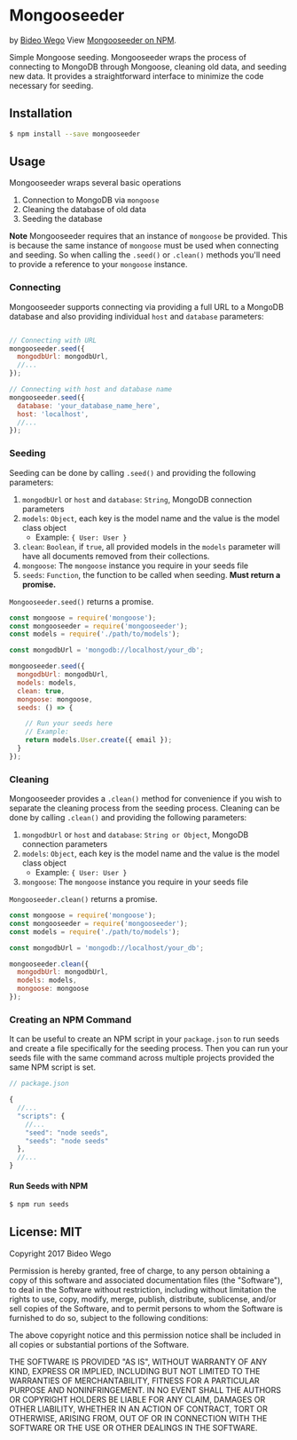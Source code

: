 # Mongooseeder
by [Bideo Wego](https://github.com/BideoWego)
View [Mongooseeder on NPM](https://www.npmjs.com/package/mongooseeder).


Simple Mongoose seeding. Mongooseeder wraps the process of connecting to MongoDB through Mongoose, cleaning old data, and seeding new data. It provides a straightforward interface to minimize the code necessary for seeding.


## Installation

```bash
$ npm install --save mongooseeder
```


## Usage

Mongooseeder wraps several basic operations

1. Connection to MongoDB via `mongoose`
1. Cleaning the database of old data
1. Seeding the database

**Note** Mongooseeder requires that an instance of `mongoose` be provided. This is because the same instance of `mongoose` must be used when connecting and seeding. So when calling the `.seed()` or `.clean()` methods you'll need to provide a reference to your `mongoose` instance.


### Connecting

Mongooseeder supports connecting via providing a full URL to a MongoDB database and also providing individual `host` and `database` parameters:

```javascript

// Connecting with URL
mongooseeder.seed({
  mongodbUrl: mongodbUrl,
  //...
});

// Connecting with host and database name
mongooseeder.seed({
  database: 'your_database_name_here',
  host: 'localhost',
  //...
});
```


### Seeding

Seeding can be done by calling `.seed()` and providing the following parameters:

1. `mongodbUrl` or `host` and `database`: `String`, MongoDB connection parameters
1. `models`: `Object`, each key is the model name and the value is the model class object
    - Example: `{ User: User }`
1. `clean`: `Boolean`, if `true`, all provided models in the `models` parameter will have all documents removed from their collections.
1. `mongoose`: The `mongoose` instance you require in your seeds file
1. `seeds`: `Function`, the function to be called when seeding. **Must return a promise.**

`Mongooseeder.seed()` returns a promise.

```javascript
const mongoose = require('mongoose');
const mongooseeder = require('mongooseeder');
const models = require('./path/to/models');

const mongodbUrl = 'mongodb://localhost/your_db';

mongooseeder.seed({
  mongodbUrl: mongodbUrl,
  models: models,
  clean: true,
  mongoose: mongoose,
  seeds: () => {

    // Run your seeds here
    // Example:
    return models.User.create({ email });
  }
});
```


### Cleaning

Mongooseeder provides a `.clean()` method for convenience if you wish to separate the cleaning process from the seeding process. Cleaning can be done by calling `.clean()` and providing the following parameters:

1. `mongodbUrl` or `host` and `database`: `String or Object`, MongoDB connection parameters
1. `models`: `Object`, each key is the model name and the value is the model class object
    - Example: `{ User: User }`
1. `mongoose`: The `mongoose` instance you require in your seeds file

`Mongooseeder.clean()` returns a promise.

```javascript
const mongoose = require('mongoose');
const mongooseeder = require('mongooseeder');
const models = require('./path/to/models');

const mongodbUrl = 'mongodb://localhost/your_db';

mongooseeder.clean({
  mongodbUrl: mongodbUrl,
  models: models,
  mongoose: mongoose
});
```


### Creating an NPM Command

It can be useful to create an NPM script in your `package.json` to run seeds and create a file specifically for the seeding process. Then you can run your seeds file with the same command across multiple projects provided the same NPM script is set.

```javascript
// package.json

{
  //...
  "scripts": {
    //...
    "seed": "node seeds",
    "seeds": "node seeds"
  },
  //...
}
```

#### Run Seeds with NPM

```bash
$ npm run seeds
```


## License: MIT

Copyright 2017 Bideo Wego

Permission is hereby granted, free of charge, to any person obtaining a copy of this software and associated documentation files (the "Software"), to deal in the Software without restriction, including without limitation the rights to use, copy, modify, merge, publish, distribute, sublicense, and/or sell copies of the Software, and to permit persons to whom the Software is furnished to do so, subject to the following conditions:

The above copyright notice and this permission notice shall be included in all copies or substantial portions of the Software.

THE SOFTWARE IS PROVIDED "AS IS", WITHOUT WARRANTY OF ANY KIND, EXPRESS OR IMPLIED, INCLUDING BUT NOT LIMITED TO THE WARRANTIES OF MERCHANTABILITY, FITNESS FOR A PARTICULAR PURPOSE AND NONINFRINGEMENT. IN NO EVENT SHALL THE AUTHORS OR COPYRIGHT HOLDERS BE LIABLE FOR ANY CLAIM, DAMAGES OR OTHER LIABILITY, WHETHER IN AN ACTION OF CONTRACT, TORT OR OTHERWISE, ARISING FROM, OUT OF OR IN CONNECTION WITH THE SOFTWARE OR THE USE OR OTHER DEALINGS IN THE SOFTWARE.















